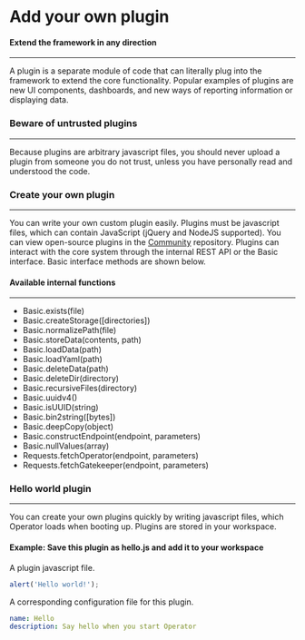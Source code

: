 # Add your own plugin

#### Extend the framework in any direction

---

A plugin is a separate module of code that can literally plug into the framework to extend the core
functionality. Popular examples of plugins are new UI components, dashboards, and new ways
of reporting information or displaying data.

### Beware of untrusted plugins

---

Because plugins are arbitrary javascript files, you should never upload a plugin from someone you do
not trust, unless you have personally read and understood the code.

### Create your own plugin

---

You can write your own custom plugin easily. Plugins must be javascript files, which can contain JavaScript (jQuery
and NodeJS supported). You can view open-source plugins in the [Community](https://github.com/preludeorg/community) repository. 
Plugins can interact with the core system through the internal REST API or the Basic interface. Basic interface 
methods are shown below.

#### Available internal functions

---

- Basic.exists(file)
- Basic.createStorage([directories])
- Basic.normalizePath(file)
- Basic.storeData(contents, path)
- Basic.loadData(path)
- Basic.loadYaml(path)
- Basic.deleteData(path)
- Basic.deleteDir(directory)
- Basic.recursiveFiles(directory)
- Basic.uuidv4()
- Basic.isUUID(string)
- Basic.bin2string([bytes])
- Basic.deepCopy(object)
- Basic.constructEndpoint(endpoint, parameters)
- Basic.nullValues(array)
- Requests.fetchOperator(endpoint, parameters)
- Requests.fetchGatekeeper(endpoint, parameters)

### Hello world plugin

---

You can create your own plugins quickly by writing javascript files, which Operator loads when booting up.
Plugins are stored in your workspace. 

#### Example: Save this plugin as hello.js and add it to your workspace

A plugin javascript file.

```javascript
alert('Hello world!');
```

A corresponding configuration file for this plugin.

```yml
name: Hello
description: Say hello when you start Operator
```
